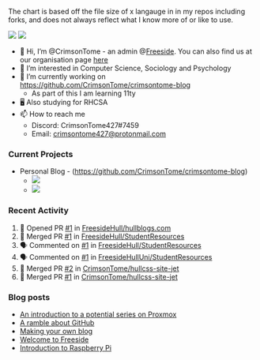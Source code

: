 <!--![Anurag's GitHub stats](https://github-readme-stats.vercel.app/api?username=crimsontome&show_icons=true&theme=dark)-->

The chart is based off the file size of x langauge in in my repos including forks, and does not always reflect what I know more of or like to use.
<br>

![](https://raw.githubusercontent.com/CrimsonTome/ghstats/master/generated/overview.svg)
![](https://raw.githubusercontent.com/CrimsonTome/ghstats/master/generated/languages.svg)

- 👋 Hi, I’m @CrimsonTome - an admin @[Freeside](https://freeside.co.uk). You can also find us at our organisation page [here](https://github.com/freesidehull)
- 👀 I’m interested in Computer Science, Sociology and Psychology
- 🌱 I’m currently working on <https://github.com/CrimsonTome/crimsontome-blog>
  - As part of this I am learning 11ty
- 🖥️ Also studying for RHCSA 
- 📫 How to reach me
  - Discord: CrimsonTome427#7459
  - Email: <crimsontome427@protonmail.com>

### Current Projects
- Personal Blog - (<https://github.com/CrimsonTome/crimsontome-blog>)
  - ![](https://img.shields.io/github/last-commit/crimsontome/crimsontome-blog?color=green)
  - ![](https://img.shields.io/github/languages/code-size/crimsontome/crimsontome-blog)

### Recent Activity
<!--START_SECTION:activity-->
1. 💪 Opened PR [#1](https://github.com/FreesideHull/hullblogs.com/pull/1) in [FreesideHull/hullblogs.com](https://github.com/FreesideHull/hullblogs.com)
2. 🎉 Merged PR [#1](https://github.com/FreesideHull/StudentResources/pull/1) in [FreesideHull/StudentResources](https://github.com/FreesideHull/StudentResources)
3. 🗣 Commented on [#1](https://github.com/FreesideHull/StudentResources/issues/1) in [FreesideHull/StudentResources](https://github.com/FreesideHull/StudentResources)
4. 🗣 Commented on [#1](https://github.com/FreesideHullUni/StudentResources/issues/1) in [FreesideHullUni/StudentResources](https://github.com/FreesideHullUni/StudentResources)
5. 🎉 Merged PR [#2](https://github.com/CrimsonTome/hullcss-site-jet/pull/2) in [CrimsonTome/hullcss-site-jet](https://github.com/CrimsonTome/hullcss-site-jet)
6. 🎉 Merged PR [#1](https://github.com/CrimsonTome/hullcss-site-jet/pull/1) in [CrimsonTome/hullcss-site-jet](https://github.com/CrimsonTome/hullcss-site-jet)
<!--END_SECTION:activity-->

### Blog posts

<!-- BLOG-POST-LIST:START -->
- [An introduction to a potential series on Proxmox](https://crimsontome.netlify.app/posts/PVE/)
- [A ramble about GitHub](https://crimsontome.netlify.app/posts/a-ramble-on-github/)
- [Making your own blog](https://crimsontome.netlify.app/posts/making-your-own-blog/)
- [Welcome to Freeside](https://crimsontome.netlify.app/posts/introduction-to-freeside/)
- [Introduction to Raspberry Pi](https://crimsontome.netlify.app/posts/raspi-intro/)
<!-- BLOG-POST-LIST:END -->
